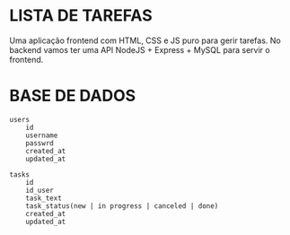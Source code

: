 
# LISTA DE TAREFAS

Uma aplicação frontend com HTML, CSS e JS puro para gerir tarefas.
No backend vamos ter uma API NodeJS + Express + MySQL para servir o frontend.

# BASE DE DADOS

    users
        id
        username
        passwrd
        created_at
        updated_at

    tasks
        id
        id_user
        task_text
        task_status(new | in progress | canceled | done)
        created_at
        updated_at

